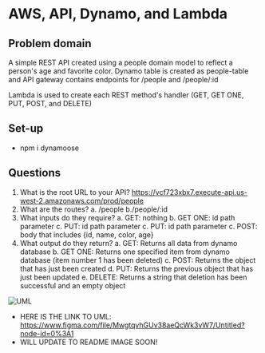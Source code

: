 # AWS, API, Dynamo, and Lambda

## Problem domain

  A simple REST API created using a people domain model to reflect a person's age and favorite color. Dynamo table is created as people-table and API gateway contains endpoints for /people and /people/:id

  Lambda is used to create each REST method's handler (GET, GET ONE, PUT, POST, and DELETE)

## Set-up 
  - npm i dynamoose 

## Questions
  1. What is the root URL to your API?
    https://vcf723xbx7.execute-api.us-west-2.amazonaws.com/prod/people
  2. What are the routes?
    a. /people
    b./people/:id
  3. What inputs do they require?
    a. GET: nothing
    b. GET ONE: id path parameter
    c. PUT: id path parameter
    c. PUT: id path parameter
    c. POST: body that includes {id, name, color, age}
  4. What output do they return?
    a. GET: Returns all data from dynamo database
    b. GET ONE: Returns one specified item from dynamo database (item number 1 has been deleted)
    c. POST: Returns the object that has just been created
    d. PUT: Returns the previous object that has just been updated
    e. DELETE: Returns a string that deletion has been successful and an empty object

![UML]('https://www.figma.com/file/MwgtqvhGUv38aeQcWk3vW7/Untitled?node-id=0%3A1')
- HERE IS THE LINK TO UML: https://www.figma.com/file/MwgtqvhGUv38aeQcWk3vW7/Untitled?node-id=0%3A1
 - WILL UPDATE TO README IMAGE SOON!